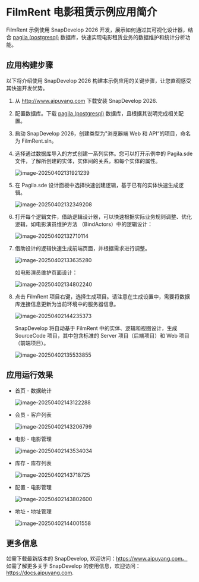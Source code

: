 # FilmRent 电影租赁示例应用简介

FilmRent 示例使用 SnapDevelop 2026 开发，展示如何通过其可视化设计器，结合 [pagila (postgresql)](https://github.com/devrimgunduz/pagila) 数据库，快速实现电影租赁业务的数据维护和统计分析功能。

## 应用构建步骤

以下将介绍使用 SnapDevelop 2026  构建本示例应用的关键步骤，让您直观感受其快速开发优势。

1. 从 http://www.aipuyang.com 下载安装 SnapDevelop 2026. 

2. 配置数据库。下载 [pagila (postgresql)](https://github.com/devrimgunduz/pagila) 数据库，且根据其说明完成相关配置。

3. 启动 SnapDevelop 2026，创建类型为"浏览器端 Web 和 API“的项目，命名为 FilmRent.sln。

4. 选择通过数据库导入的方式创建一系列实体。您可以打开示例中的 Pagila.sde文件，了解所创建的实体，实体间的关系，和每个实体的属性。

   ![image-20250402131921239](Images/image-20250402131921239.png)

5. 在 Pagila.sde 设计面板中选择快速创建逻辑，基于已有的实体快速生成逻辑。

   ![image-20250402132349208](Images/image-20250402132349208.png)

6. 打开每个逻辑文件，借助逻辑设计器，可以快速根据实际业务规则调整、优化逻辑，如电影演员维护方法 （BindActors）中的逻辑设计：

   ![image-20250402132710114](Images/image-20250402132710114.png)

7. 借助设计的逻辑快速生成前端页面，并根据需求进行调整。

   ![image-20250402133635280](Images/image-20250402133635280.png)

   如电影演员维护页面设计：

   ![image-20250402134802240](Images/image-20250402134802240.png)

8. 点击 FilmRent 项目右键，选择生成项目。请注意在生成设置中，需要将数据库连接信息更新为当前环境中的服务器信息。

   ![image-20250402144235373](Images/image-20250402144235373.png)

   SnapDevelop 将自动基于 FilmRent 中的实体、逻辑和视图设计，生成 SourceCode 项目，其中包含标准的 Server 项目（后端项目）和 Web 项目 （前端项目）。

   ![image-20250402135533855](Images/image-20250402135533855.png)

    

## 应用运行效果

- 首页 - 数据统计

  ![image-20250402143122288](Images/image-20250402143122288.png) 

- 会员 - 客户列表

  ![image-20250402143206799](Images/image-20250402143206799.png)

- 电影 - 电影管理

  ![image-20250402143534034](Images/image-20250402143534034.png)

- 库存 - 库存列表 

  ![image-20250402143718725](Images/image-20250402143718725.png)

- 配置 - 电影管理

  ![image-20250402143802600](Images/image-20250402143802600.png)

- 地址 - 地址管理

  ![image-20250402144001558](Images/image-20250402144001558.png)

## 更多信息

如需下载最新版本的 SnapDevelop, 欢迎访问：https://www.aipuyang.com。
如需了解更多关于 SnapDevelop 的使用信息，欢迎访问：https://docs.aipuyang.com.

